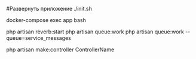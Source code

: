 #Развернуть приложение
./init.sh

docker-compose exec app bash

php artisan reverb:start
php artisan queue:work
php artisan queue:work --queue=service_messages

php artisan make:controller ControllerName